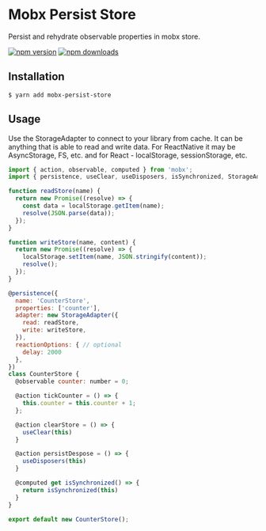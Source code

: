 # Mobx Persist Store

Persist and rehydrate observable properties in mobx store.

[![npm version](https://img.shields.io/npm/v/mobx-persist-store.svg?style=flat-square)](https://www.npmjs.com/package/mobx-persist-store) [![npm downloads](https://img.shields.io/npm/dm/mobx-persist-store.svg?style=flat-square)](https://www.npmjs.com/package/mobx-persist-store)

## Installation

`$ yarn add mobx-persist-store`

## Usage

Use the StorageAdapter to connect to your library from cache. It can be anything that is able to read and write data. For ReactNative it may be AsyncStorage, FS, etc. and for React - localStorage, sessionStorage, etc.

```javascript
import { action, observable, computed } from 'mobx';
import { persistence, useClear, useDisposers, isSynchronized, StorageAdapter } from 'mobx-persist-store';

function readStore(name) {
  return new Promise((resolve) => {
    const data = localStorage.getItem(name);
    resolve(JSON.parse(data));
  });
}

function writeStore(name, content) {
  return new Promise((resolve) => {
    localStorage.setItem(name, JSON.stringify(content));
    resolve();
  });
}

@persistence({
  name: 'CounterStore',
  properties: ['counter'],
  adapter: new StorageAdapter({
    read: readStore,
    write: writeStore,
  }),
  reactionOptions: { // optional
    delay: 2000
  },
})
class CounterStore {
  @observable counter: number = 0;

  @action tickCounter = () => {
    this.counter = this.counter + 1;
  };

  @action clearStore = () => {
    useClear(this)
  }

  @action persistDespose = () => {
    useDisposers(this)
  }

  @computed get isSynchronized() => {
    return isSynchronized(this)
  }
}

export default new CounterStore();
```
